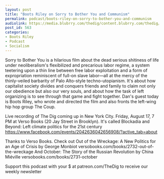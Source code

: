 ```yaml
---
layout: post
title: "Boots Riley on Sorry to Bother You and Communism"
permalink: podcast/boots-riley-on-sorry-to-bother-you-and-communism
audiolink: https://media.blubrry.com/thedig/content.blubrry.com/thedig/The_Dig_-_EP_137_-_Boots.mp3
post_id: 563
categories: 
- Boots Riley
- Podcast
- Socialism
---
```


Sorry to Bother You is a hilarious film about the dead serious shitiness of life under neoliberalism's flexibilized and precarious labor regime, a system teetering upon a thin line between free labor exploitation and a form of expropriation reminiscent of full-on slave labor—all at the mercy of the thinly-veiled barbarity of Palo Alto-style techno-utopianism. It's about how capitalist society divides and conquers friends and family to claim not only our obedience but also our very souls, and about how the task of left organizing is to see through that game and fight together. Dan's guest today is Boots Riley, who wrote and directed the film and also fronts the left-wing hip hop group The Coup.

Live recording of The Dig coming up in New York City. Friday, August 17, 7 PM at Verso Books (20 Jay Street in Brooklyn). It's called Blockadia and Beyond: Left climate politics for the 21st century https://www.facebook.com/events/2042636042656908/?active_tab=about

Thanks to Verso Books. Check out Out of the Wreckage: A New Politics for an Age of Crisis by George Monbiot versobooks.com/books/2732-out-of-the-wreckage And October: The Story of the Russian Revolution by China Miéville versobooks.com/books/2731-october



Support this podcast with your $ at patreon.com/TheDig to receive our weekly newsletter